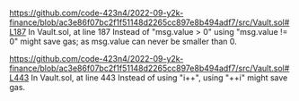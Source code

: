 https://github.com/code-423n4/2022-09-y2k-finance/blob/ac3e86f07bc2f1f51148d2265cc897e8b494adf7/src/Vault.sol#L187
In Vault.sol, at line 187
Instead of "msg.value > 0" using "msg.value != 0" might save gas; as msg.value can never be smaller than 0.

https://github.com/code-423n4/2022-09-y2k-finance/blob/ac3e86f07bc2f1f51148d2265cc897e8b494adf7/src/Vault.sol#L443
In Vault.sol, at line 443
Instead of using "i++", using "++i" might save gas.